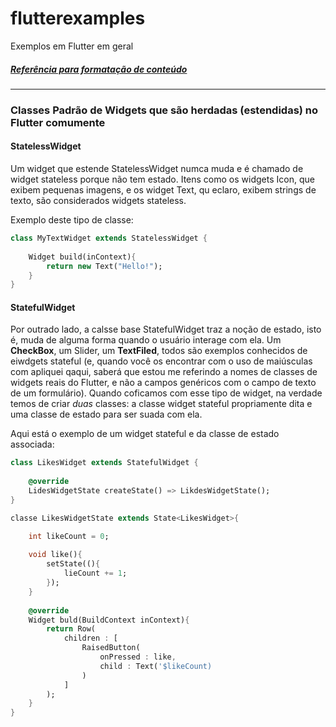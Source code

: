 # flutterexamples
Exemplos em Flutter em geral

##### [Referência para formatação de conteúdo](https://docs.github.com/pt/github/writing-on-github/basic-writing-and-formatting-syntax)<br/>

**************************************************************

### Classes Padrão de Widgets que são herdadas (estendidas) no Flutter comumente

#### StatelessWidget

Um widget que estende  StatelessWidget numca muda e é chamado de widget stateless
porque não tem estado. Itens como os widgets Icon, que exibem pequenas imagens,
e os widget Text, qu eclaro, exibem strings de texto, são considerados widgets
stateless. 

Exemplo deste tipo de classe:

```dart
class MyTextWidget extends StatelessWidget {
	
	Widget build(inContext){
		return new Text("Hello!");
	}
}
```

#### StatefulWidget

Por outrado lado, a calsse base StatefulWidget traz a noção de estado, isto é, muda
de alguma forma quando o usuário interage com ela. Um **CheckBox**, um Slider,
um **TextFiled**, todos são exemplos conhecidos de eiwdgets stateful (e, quando você
os encontrar com o uso de maiúsculas com apliquei qaqui, saberá que estou me 
referindo a nomes de classes de widgets reais do Flutter, e não a campos genéricos
com o campo de texto de um formulário). Quando coficamos com esse tipo de widget,
na verdade temos de criar *duas* classes: a classe widget stateful propriamente dita
e uma classe de estado para ser suada com ela. 

Aqui está o exemplo de um widget stateful e da classe de estado associada:

```dart
class LikesWidget extends StatefulWidget {
	
	@override
	LidesWidgetState createState() => LikdesWidgetState();
}

classe LikesWidgetState extends State<LikesWidget>{

	int likeCount = 0;
	
	void like(){
		setState((){
			lieCount += 1;
		});
	}
	
	@override
	Widget buld(BuildContext inContext){
		return Row(
			children : [
				RaisedButton(
					onPressed : like,
					child : Text('$likeCount)
				)
			]
		);
	}
}
```
